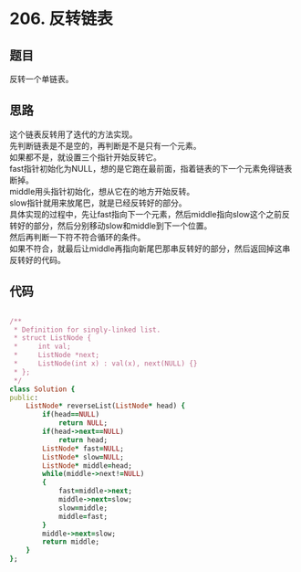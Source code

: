 # 206. 反转链表
## 题目
反转一个单链表。
## 思路
这个链表反转用了迭代的方法实现。     
先判断链表是不是空的，再判断是不是只有一个元素。      
如果都不是，就设置三个指针开始反转它。       
fast指针初始化为NULL，想的是它跑在最前面，指着链表的下一个元素免得链表断掉。      
middle用头指针初始化，想从它在的地方开始反转。      
slow指针就用来放尾巴，就是已经反转好的部分。         
具体实现的过程中，先让fast指向下一个元素，然后middle指向slow这个之前反转好的部分，然后分别移动slow和middle到下一个位置。      
然后再判断一下符不符合循环的条件。   
如果不符合，就最后让middle再指向新尾巴那串反转好的部分，然后返回掉这串反转好的代码。       
## 代码
```ruby

/**
 * Definition for singly-linked list.
 * struct ListNode {
 *     int val;
 *     ListNode *next;
 *     ListNode(int x) : val(x), next(NULL) {}
 * };
 */
class Solution {
public:
    ListNode* reverseList(ListNode* head) {
        if(head==NULL)
            return NULL;
        if(head->next==NULL)
            return head;
        ListNode* fast=NULL;
        ListNode* slow=NULL;
        ListNode* middle=head;
        while(middle->next!=NULL)
        {
            fast=middle->next;
            middle->next=slow;
            slow=middle;
            middle=fast;
        }
        middle->next=slow;
        return middle;
    }
};
```
